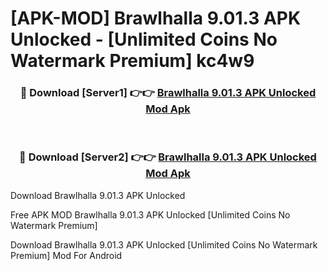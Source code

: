 # [APK-MOD] Brawlhalla 9.01.3 APK Unlocked - [Unlimited Coins No Watermark Premium] kc4w9



<div align="center">
<h3>🔴 Download [Server1] 👉👉 <a href="https://momento.my/?title=Brawlhalla_9.01.3_APK_Unlocked">Brawlhalla 9.01.3 APK Unlocked Mod Apk</a></h3><br>

<h3>🔴 Download [Server2] 👉👉 <a href="https://momento.my/?title=Brawlhalla_9.01.3_APK_Unlocked">Brawlhalla 9.01.3 APK Unlocked Mod Apk</a></h3>
</div>



Download Brawlhalla 9.01.3 APK Unlocked 

Free APK MOD Brawlhalla 9.01.3 APK Unlocked [Unlimited Coins No Watermark Premium]

Download Brawlhalla 9.01.3 APK Unlocked [Unlimited Coins No Watermark Premium] Mod For Android
